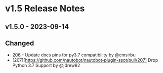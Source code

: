 # v1.5 Release Notes

## v1.5.0 - 2023-09-14

## Changed

- [206](https://github.com/nautobot/nautobot-plugin-ssot/pull/206) - Update docs pins for py3.7 compatibility by @cmsirbu
- [207][https://github.com/nautobot/nautobot-plugin-ssot/pull/207] Drop Python 3.7 Support by @jdrew82
